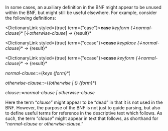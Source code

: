  



In some cases, an auxiliary definition in the BNF might appear to be unused within the BNF, but might still be useful elsewhere. For example, consider the following definitions: 



<DictionaryLink styled={true} term={"case"}><b>case</b></DictionaryLink> *keyform \{↓normal-clause\}*\* [*↓otherwise-clause*] → \{result\}\* 



<DictionaryLink styled={true} term={"ccase"}><b>ccase</b></DictionaryLink> *keyplace \{↓normal-clause\}*\* → \{result\}\* 



<DictionaryLink styled={true} term={"ecase"}><b>ecase</b></DictionaryLink> *keyform \{↓normal-clause\}*\* → \{result\}\* 



*normal-clause::*=(*keys \{form\}*\*) 



*otherwise-clause::*=(*\{otherwise | t\} \{form\}*\*) 



*clause::*=*normal-clause | otherwise-clause* 



Here the term “*clause*” might appear to be “dead” in that it is not used in the BNF. However, the purpose of the BNF is not just to guide parsing, but also to define useful terms for reference in the descriptive text which follows. As such, the term “*clause*” might appear in text that follows, as shorthand for “*normal-clause* or *otherwise-clause*.” 



